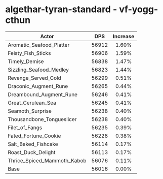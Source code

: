 # algethar-tyran-standard - vf-yogg-cthun
| Actor | DPS | Increase |
|---|:---:|:---:|
|Aromatic_Seafood_Platter|56912|1.60%|
|Feisty_Fish_Sticks|56906|1.59%|
|Timely_Demise|56838|1.47%|
|Sizzling_Seafood_Medley|56823|1.44%|
|Revenge_Served_Cold|56299|0.51%|
|Draconic_Augment_Rune|56265|0.44%|
|Dreambound_Augment_Rune|56246|0.41%|
|Great_Cerulean_Sea|56245|0.41%|
|Seamoth_Surprise|56238|0.40%|
|Thousandbone_Tongueslicer|56238|0.40%|
|Filet_of_Fangs|56235|0.39%|
|Fated_Fortune_Cookie|56228|0.38%|
|Salt_Baked_Fishcake|56114|0.17%|
|Roast_Duck_Delight|56113|0.17%|
|Thrice_Spiced_Mammoth_Kabob|56076|0.11%|
|Base|56016|0.00%|
